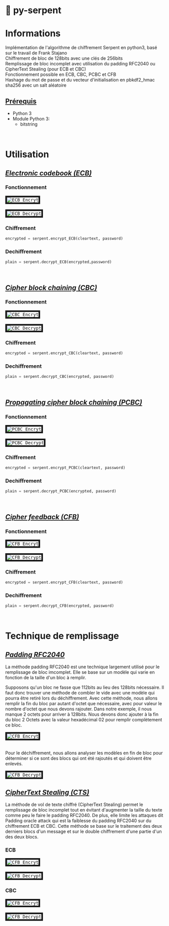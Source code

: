 # :snake: py-serpent
# Informations
Implémentation de l'algorithme de chiffrement Serpent en python3, basé sur le travail de Frank Stajano<br>
Chiffrement de bloc de 128bits avec une clés de 256bits<br>
Remplissage de bloc incomplet avec utilisation du padding RFC2040 ou CipherText Stealing (pour ECB et CBC) <br>
Fonctionnement possible en ECB, CBC, PCBC et CFB<br>
Hashage du mot de passe et du vecteur d'initialisation en pbkdf2_hmac sha256 avec un salt aléatoire<br>
## <ins>Prérequis</ins>
- Python 3
- Module Python 3:
   - bitstring
<br>

# Utilisation
## <ins>_Electronic codebook (ECB)_</ins>
### Fonctionnement
<kbd>
<img src="Image/ECB_Encrypt.png" title="ECB Encryt" border="5">
</kbd>
<br>
<br>
<kbd>
<img src="Image/ECB_Decrypt.png" title="ECB Decrypt" border="5">
</kbd>

### Chiffrement
```python
encrypted = serpent.encrypt_ECB(cleartext, password)
```
### Dechiffrement
```python
plain = serpent.decrypt_ECB(encrypted,password)
```
<br>

## <ins>_Cipher block chaining (CBC)_</ins>
### Fonctionnement
<kbd>
<img src="Image/CBC_Encrypt.png" title="CBC Encryt" border="5">
</kbd>
<br>
<br>
<kbd>
<img src="Image/CBC_Decrypt.png" title="CBC Decrypt" border="5">
</kbd>

### Chiffrement
```python
encrypted = serpent.encrypt_CBC(cleartext, password)
```
### Dechiffrement
```python
plain = serpent.decrypt_CBC(encrypted, password)
```
<br>

## <ins>_Propagating cipher block chaining (PCBC)_</ins>
### Fonctionnement
<kbd>
<img src="Image/PCBC_Encrypt.png" title="PCBC Encryt" border="5">
</kbd>
<br>
<br>
<kbd>
<img src="Image/PCBC_Decrypt.png" title="PCBC Decrypt" border="5">
</kbd>

### Chiffrement
```python
encrypted = serpent.encrypt_PCBC(cleartext, password)
```
### Dechiffrement
```python
plain = serpent.decrypt_PCBC(encrypted, password)
```
<br>

## <ins>_Cipher feedback (CFB)_</ins>
### Fonctionnement
<kbd>
<img src="Image/CFB_Encrypt.png" title="CFB Encryt" border="5">
</kbd>
<br>
<br>
<kbd>
<img src="Image/CFB_Decrypt.png" title="CFB Decrypt" border="5">
</kbd>

### Chiffrement
```python
encrypted = serpent.encrypt_CFB(cleartext, password)
```
### Dechiffrement
```python
plain = serpent.decrypt_CFB(encrypted, password)
```

<br>

# Technique de remplissage
## <ins>_Padding RFC2040_</ins>
La méthode padding RFC2040 est une technique largement utilisé pour le remplissage de bloc imcomplet.
Elle se base sur un modèle qui varie en fonction de la taille d'un bloc à remplir.

Supposons qu'un bloc ne fasse que 112bits au lieu des 128bits nécessaire. Il faut donc trouver une méthode de combler le vide avec une modèle qui pourra être retiré lors du déchiffrement. 
Avec cette méthode, nous allons remplir la fin du bloc par autant d'octet que nécessaire, avec pour valeur le nombre d'octet que nous devons rajouter.
Dans notre exemple, il nous manque 2 octets pour arriver à 128bits. Nous devons donc ajouter à la fin du bloc 2 Octets avec la valeur hexadécimal 02 pour remplir complètement ce bloc.

<kbd>
<img src="Image/RFC2040_Encrypt.png" title="CFB Encryt" border="5">
</kbd>
<br>
<br>

Pour le déchiffrement, nous allons analyser les modèles en fin de bloc pour déterminer si ce sont des blocs qui ont été rajoutés et qui doivent être enlevés.

<kbd>
<img src="Image/RFC2040_Decrypt.png" title="CFB Decrypt" border="5">
</kbd>

## <ins>_CipherText Stealing (CTS)_</ins>
La méthode de vol de texte chiffré (CipherText Stealing) permet le remplissage de bloc incomplet tout en évitant d'augmenter la taille du texte comme peu le faire le padding RFC2040. 
De plus, elle limite les attaques dit Padding oracle attack qui est la faiblesse du padding RFC2040 sur du chiffrement ECB et CBC.
Cette méthode se base sur le traitement des deux derniers blocs d'un message et sur le double chiffrement d'une partie d'un des deux blocs.

### ECB
<kbd>
<img src="Image/CTS_ECB_Encrypt.png" title="CFB Encryt" border="5">
</kbd>
<br>
<br>
<kbd>
<img src="Image/CTS_ECB_Decrypt.png" title="CFB Decrypt" border="5">
</kbd>

### CBC
<kbd>
<img src="Image/CTS_CBC_Encrypt.png" title="CFB Encryt" border="5">
</kbd>
<br>
<br>
<kbd>
<img src="Image/CTS_CBC_Decrypt.png" title="CFB Decrypt" border="5">
</kbd>